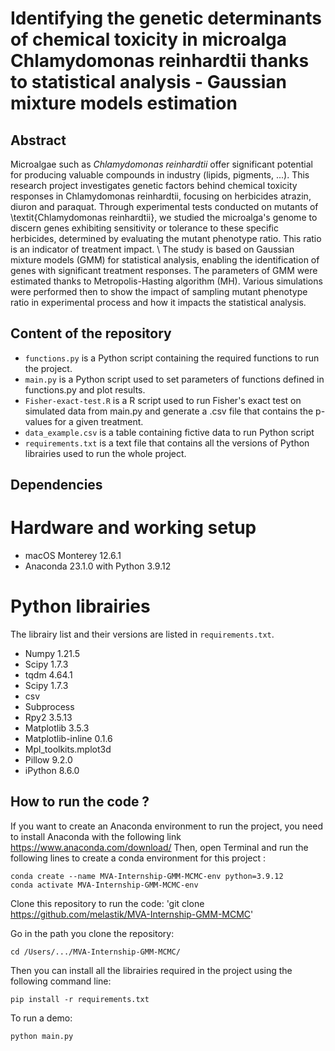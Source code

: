 # Identifying the genetic determinants of chemical toxicity in microalga Chlamydomonas reinhardtii thanks to statistical analysis - Gaussian mixture models estimation 

## Abstract 
Microalgae such as *Chlamydomonas reinhardtii* offer significant potential for producing valuable compounds in industry (lipids, pigments, ...). This research project investigates genetic factors behind chemical toxicity responses in Chlamydomonas reinhardtii, focusing on herbicides atrazin, diuron and paraquat. Through experimental tests conducted on mutants of \textit{Chlamydomonas reinhardtii}, we studied the microalga's genome to discern genes exhibiting sensitivity or tolerance to these specific herbicides, determined by evaluating the mutant phenotype ratio. This ratio is an indicator of treatment impact. \\
The study is based on Gaussian mixture models (GMM) for statistical analysis, enabling the identification of genes with significant treatment responses. The parameters of GMM were estimated thanks to Metropolis-Hasting algorithm (MH). Various simulations were performed then to show the impact of sampling mutant phenotype ratio in experimental process and how it impacts the statistical analysis. 

## Content of the repository
- `functions.py` is a Python script containing the required functions to run the project.
- `main.py` is a Python script used to set parameters of functions defined in functions.py and plot results. 
- `Fisher-exact-test.R` is a R script used to run Fisher's exact test on simulated data from main.py and generate a .csv file that contains the p-values for a given treatment. 
- `data_example.csv` is a table containing fictive data to run Python script
- `requirements.txt` is a text file that contains all the versions of Python librairies used to run the whole project.

## Dependencies
# Hardware and working setup
- macOS Monterey 12.6.1
- Anaconda 23.1.0 with Python 3.9.12

# Python librairies
The librairy list and their versions are listed in `requirements.txt`. 
- Numpy 1.21.5
- Scipy 1.7.3
- tqdm 4.64.1
- Scipy 1.7.3
- csv 
- Subprocess
- Rpy2 3.5.13
- Matplotlib 3.5.3
- Matplotlib-inline 0.1.6
- Mpl_toolkits.mplot3d 
- Pillow 9.2.0
- iPython 8.6.0


## How to run the code ?
If you want to create an Anaconda environment to run the project, you need to install Anaconda with the following link https://www.anaconda.com/download/
Then, open Terminal and run the following lines to create a conda environment for this project :

```
conda create --name MVA-Internship-GMM-MCMC-env python=3.9.12
conda activate MVA-Internship-GMM-MCMC-env
```

Clone this repository to run the code: 
'git clone https://github.com/melastik/MVA-Internship-GMM-MCMC'

Go in the path you clone the repository:

`cd /Users/.../MVA-Internship-GMM-MCMC/`

Then you can install all the librairies required in the project using the following command line:

`pip install -r requirements.txt`

To run a demo:

`python main.py`


